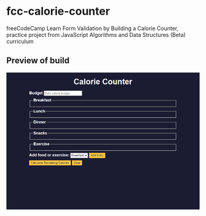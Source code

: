 # fcc-calorie-counter
freeCodeCamp Learn Form Validation  by Building a Calorie Counter, practice project from JavaScript Algorithms and Data Structures (Beta) curriculum

## Preview of build

![image][def]

[def]:Preview-calorie-counter.PNG